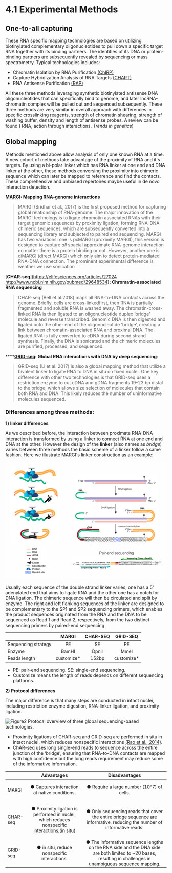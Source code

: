 # 4.1 Experimental Methods

## One-to-all capturing

These RNA specific mapping technologies are based on utilizing biotinylated complementary oligonucleotides to pull down a specific target RNA together with its binding partners. The identities of its DNA or protein-binding partners are subsequently revealed by sequencing or mass spectrometry. Typical technologies includes:

* Chromatin Isolation by RNA Purification [\(ChIRP\)](https://www.ncbi.nlm.nih.gov/pubmed/21963238)
* Capture Hybridization Analysis of RNA Targets [\(CHART\)](https://www.ncbi.nlm.nih.gov/pubmed/22143764)
* RNA Antisense Purification [\(RAP\)](https://www.ncbi.nlm.nih.gov/pubmed/23828888)

All these three methods leveraging synthetic biotinylated antisense DNA oligonucleotides that can specifically bind to genome, and later lncRNA-chromatin complex will be pulled out and sequenced subsequently. These three methods are very similar in overall approach with differences in specific crosslinking reagents, strength of chromatin shearing, strength of washing buffer, density and length of antisense probes. A review can be found \( RNA, action through interactions. _Trends in genetics_\)

## Global mapping

Methods mentioned above allow analysis of only one known RNA at a time. A new cohort of methods take advantage of the proximity of RNA and it's targets. By using a bi-polar linker which has RNA linker at one end and DNA linker at the other, these methods conversing the proximity into chimeric sequence which can later be mapped to referrence and find the contacts. These comprehensive and unbiased repertoires maybe useful in de novo interaction detection.

[**MARGI**](http://dx.doi.org/10.1016/j.cub.2017.01.011)**: Mapping RNA-genome interactions** 

> MARGI \(Sridhar et al., 2017\) is the first proposed method for capturing global relationship of RNA-genome. The major innovation of the MARGI technology is to ligate chromotin associated RNAs with their target genomic sequences by proximity ligation, forming RNA-DNA chimeric sequences, which are subsequently converted into a sequencing library and subjected to paired end sequencing. MARGI has two variations: one is pxMARGI \(proximity MARGI\), this version is designed to capture _all_ spacial approximate RNA-genome interaction no matter there is a protein binding or not. However, another one is diMARGI \(direct MARGI\) which only aim to detect protein-mediated RNA-DNA connection. The prominent experimental difference is weather we use sonication

[**CHAR-seq**](https://elifesciences.org/articles/27024
http://www.ncbi.nlm.nih.gov/pubmed/29648534)**: Chromatin-associated RNA sequencing**

> CHAR-seq \(Bell et al.2018\) maps all RNA-to-DNA contacts across the genome. Briefly, cells are cross-linkedfirst, then RNA is partially fragmented and soluble RNA is washed away. The chromatin-cross-linked RNA is then ligated to an oligonucleotide duplex ’bridge’ molecule and reverse transcribed. Genomic DNA is then digested and ligated onto the other end of the oligonucleotide ’bridge’, creating a link between chromatin-associated RNA and proximal DNA. The ligated RNA is fully converted to cDNA during second strand synthesis. Finally, the DNA is sonicated and the chimeric molecules are purified, processed, and sequenced.

 ****[**GRID-seq**](http://dx.doi.org/10.1038/nbt.3968)**: Global RNA interactions with DNA by deep sequencing**:

> GRID-seq \(Li et al. 2017\) is also a global mapping method that utilize a bivalent linker to ligate RNA to DNA in situ on fixed nuclei. One key difference with other two technologies is that GRID-seq uses a restriction enzyme to cut cDNA and gDNA fragments 19–23 bp distal to the bridge, which allows size selection of molecules that contain both RNA and DNA. This likely reduces the number of uninformative molecules sequenced.

### Differences among three methods:

**1\) linker differences**

As we described before, the interaction between proximate RNA-DNA interaction is transformed by using a linker to connect RNA at one end and DNA at the other. However the design of the **linker** \(also names as _bridge_\) varies between three methods the basic scheme of a linker follow a same fashion. Here we illustrate MARGI's linker construction as an example:

![Figure1 MARGI linker illustration](../.gitbook/assets/margi_adaptor%20%281%29.png)

Usually each sequence of the double strand linker varies,  one has a 5' adenylated end that aims to ligate RNA and the other one has a notch for DNA ligation. The chimeric sequence will then be circulated and split by enzyme. The right and left flanking sequences of the linker are designed to be complementary to the SP1 and SP2 sequencing primers, which enables the product sequences originated from the RNA and the DNA to be sequenced as Read 1 and Read 2, respectively, from the two distinct sequencing primers by paired-end sequencing.

|  | MARGI | CHAR-SEQ | GRID-SEQ |
| :--- | :---: | :---: | :---: |
| Sequencing strategy | PE | SE | PE |
| Enzyme | BamHI | Dpnll | Mmel |
| Reads length | customize\* | 152bp | customize\* |

* PE: pair-end sequencing.   SE: single-end sequencing.  
* Customize means the length of reads depends on different sequencing platforms. 

**2\) Protocol differences**

The major difference is that many steps are conducted in intact nuclei, including restriction enzyme digestion, RNA-linker ligation, and proximity ligation. 

![Figure2 Protocal overview of three global sequencing-based technologies.](../.gitbook/assets/figure3_withtable_v2.png)

* Proximity ligations of CHAR-seq and GRID-seq are performed in situ in intact nuclei, which reduces nonspecific interactions [\(Rao et al., 2014\)](https://www.ncbi.nlm.nih.gov/pubmed/25497547).
* ChAR-seq uses long single-end reads to sequence across the entire junction of the ‘bridge’, ensuring that RNA-to-DNA contacts are mapped with high confidence but the long reads requirement may reduce some of the informative information. 

<table>
  <thead>
    <tr>
      <th style="text-align:left"></th>
      <th style="text-align:center">Advantages</th>
      <th style="text-align:center">Disadvantages</th>
    </tr>
  </thead>
  <tbody>
    <tr>
      <td style="text-align:left">MARGI</td>
      <td style="text-align:center">
        <p></p>
        <p>● Captures interaction at native conditions.</p>
      </td>
      <td style="text-align:center">● Require a large number (10^7) of cells.</td>
    </tr>
    <tr>
      <td style="text-align:left">CHAR-seq</td>
      <td style="text-align:center">
        <p></p>
        <p>● Proximity ligation is performed in nuclei, which reduces nonspecific
          interactions.(in situ)</p>
      </td>
      <td style="text-align:center">● Only sequencing reads that cover the entire bridge sequence are informative,
        reducing the number of informative reads.</td>
    </tr>
    <tr>
      <td style="text-align:left">GRID-seq</td>
      <td style="text-align:center">● in situ, reduce nonspecific interactions.</td>
      <td style="text-align:center">● The informative sequence lengths on the RNA side and the DNA side are
        both limited to ~20 bases, resulting in challenges in unambiguous sequence
        mapping.</td>
    </tr>
  </tbody>
</table>














